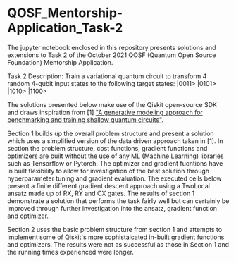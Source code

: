 # QOSF_Mentorship-Application_Task-2
The jupyter notebook enclosed in this repository presents solutions and extensions to Task 2 of the October 2021 QOSF (Quantum Open Source Foundation) Mentorship Application.

Task 2 Description: Train a variational quantum circuit to transform 4 random 4-qubit input states to the following target states:
|0011>
|0101>
|1010>
|1100>

The solutions presented below make use of the Qiskit open-source SDK and draws inspiration from [1] ["A generative modeling approach for benchmarking and training shallow quantum circuits"](https://www.nature.com/articles/s41534-019-0157-8.pdf). 

Section 1 builds up the overall problem structure and present a solution which uses a simplified version of the data driven approach taken in [1]. In section the problem structure, cost functions, gradient functions and optimizers are built without the use of any ML (Machine Learning) libraries such as Tensorflow or Pytorch. The optimizer and gradient fucntions have in built flexibility to allow for investigation of the best solution through hyperparameter tuning and gradient evaluation. The executed cells below present a finite different gradient descent approach using a TwoLocal ansatz made up of RX, RY and CX gates. The results of section 1 demonstrate a solution that performs the task fairly well but can certainly be improved through further investigation into the ansatz, gradient function and optimizer.

Section 2 uses the basic problem structure from section 1 and attempts to implement some of Qiskit's more sophistaicated in-built gradient functions and optimizers. The results were not as successful as those in Section 1 and the running times experienced were longer.
